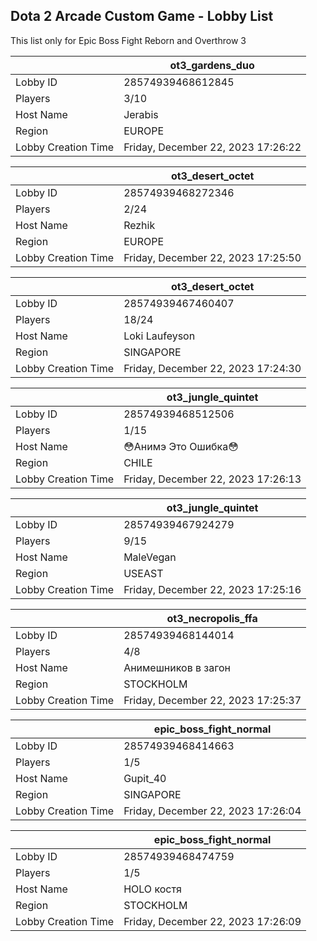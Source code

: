 ## Dota 2 Arcade Custom Game - Lobby List

This list only for Epic Boss Fight Reborn and Overthrow 3

|  | ot3_gardens_duo |
| ------ | ------ |
| Lobby ID | 28574939468612845 |
| Players | 3/10 |
| Host Name | Jerabis |
| Region | EUROPE |
| Lobby Creation Time | Friday, December 22, 2023 17:26:22 |


|  | ot3_desert_octet |
| ------ | ------ |
| Lobby ID | 28574939468272346 |
| Players | 2/24 |
| Host Name | Rezhik |
| Region | EUROPE |
| Lobby Creation Time | Friday, December 22, 2023 17:25:50 |


|  | ot3_desert_octet |
| ------ | ------ |
| Lobby ID | 28574939467460407 |
| Players | 18/24 |
| Host Name | Loki Laufeyson |
| Region | SINGAPORE |
| Lobby Creation Time | Friday, December 22, 2023 17:24:30 |


|  | ot3_jungle_quintet |
| ------ | ------ |
| Lobby ID | 28574939468512506 |
| Players | 1/15 |
| Host Name | 😳Анимэ Это Ошибка😳 |
| Region | CHILE |
| Lobby Creation Time | Friday, December 22, 2023 17:26:13 |


|  | ot3_jungle_quintet |
| ------ | ------ |
| Lobby ID | 28574939467924279 |
| Players | 9/15 |
| Host Name | MaleVegan |
| Region | USEAST |
| Lobby Creation Time | Friday, December 22, 2023 17:25:16 |


|  | ot3_necropolis_ffa |
| ------ | ------ |
| Lobby ID | 28574939468144014 |
| Players | 4/8 |
| Host Name | Анимешников в загон |
| Region | STOCKHOLM |
| Lobby Creation Time | Friday, December 22, 2023 17:25:37 |


|  | epic_boss_fight_normal |
| ------ | ------ |
| Lobby ID | 28574939468414663 |
| Players | 1/5 |
| Host Name | Gupit_40 |
| Region | SINGAPORE |
| Lobby Creation Time | Friday, December 22, 2023 17:26:04 |


|  | epic_boss_fight_normal |
| ------ | ------ |
| Lobby ID | 28574939468474759 |
| Players | 1/5 |
| Host Name | HOLO костя |
| Region | STOCKHOLM |
| Lobby Creation Time | Friday, December 22, 2023 17:26:09 |


